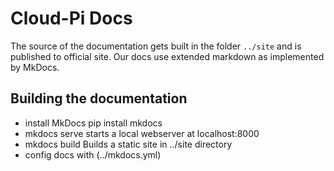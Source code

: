 # Cloud-Pi Docs

The source of the documentation gets built in the folder `../site` and is published to official site. Our docs use extended markdown as implemented by MkDocs.

## Building the documentation

* install MkDocs pip install mkdocs
* mkdocs serve starts a local webserver at localhost:8000
* mkdocs build Builds a static site in ../site directory
* config docs with (../mkdocs.yml)
